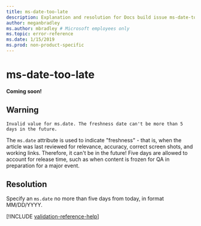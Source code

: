 ```yaml
---
title: ms-date-too-late
description: Explanation and resolution for Docs build issue ms-date-too-late
author: meganbradley
ms.author: mbradley # Microsoft employees only
ms.topic: error-reference
ms.date: 1/15/2019
ms.prod: non-product-specific
---
```

# ms-date-too-late

**Coming soon!**

## Warning

`Invalid value for ms.date. The freshness date can't be more than 5 days in the future.`

The `ms.date` attribute is used to indicate "freshness" - that is, when the article was last reviewed for relevance, accuracy, correct screen shots, and working links. Therefore, it can't be in the future! Five days are allowed to account for release time, such as when content is frozen for QA in preparation for a major event.

## Resolution

Specify an `ms.date` no more than five days from today, in format MM/DD/YYYY.

<!--make sure to add this file to your includes folder and verify the path-->
[!INCLUDE [validation-reference-help](includes/validation-reference-help.md)]
